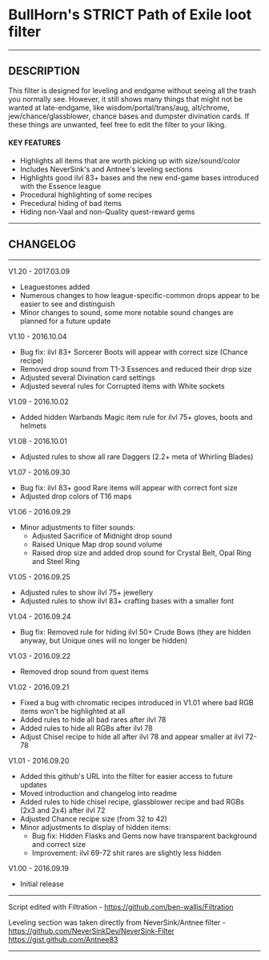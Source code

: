 # BullHorn's STRICT Path of Exile loot filter

---

## DESCRIPTION

This filter is designed for leveling and endgame without seeing all the trash you normally see. However, it still shows many things that might not be wanted at late-endgame, like wisdom/portal/trans/aug, alt/chrome, jew/chance/glassblower, chance bases and dumpster divination cards.
If these things are unwanted, feel free to edit the filter to your liking.

#### KEY FEATURES

* Highlights all items that are worth picking up with size/sound/color
* Includes NeverSink's and Antnee's leveling sections
* Highlights good ilvl 83+ bases and the new end-game bases introduced with the Essence league
* Procedural highlighting of some recipes
* Precedural hiding of bad items
* Hiding non-Vaal and non-Quality quest-reward gems

---
## CHANGELOG
---

V1.20 - 2017.03.09
* Leaguestones added
* Numerous changes to how league-specific-common drops appear to be easier to see and distinguish
* Minor changes to sound, some more notable sound changes are planned for a future update

V1.10 - 2016.10.04
* Bug fix: ilvl 83+ Sorcerer Boots will appear with correct size (Chance recipe)
* Removed drop sound from T1-3 Essences and reduced their drop size
* Adjusted several Divination card settings
* Adjusted several rules for Corrupted items with White sockets

V1.09 - 2016.10.02
* Added hidden Warbands Magic item rule for ilvl 75+ gloves, boots and helmets

V1.08 - 2016.10.01
* Adjusted rules to show all rare Daggers (2.2+ meta of Whirling Blades)

V1.07 - 2016.09.30
* Bug fix: ilvl 83+ good Rare items will appear with correct font size
* Adjusted drop colors of T16 maps

V1.06 - 2016.09.29
* Minor adjustments to filter sounds:
  * Adjusted Sacrifice of Midnight drop sound
  * Raised Unique Map drop sound volume
  * Raised drop size and added drop sound for Crystal Belt, Opal Ring and Steel Ring

V1.05 - 2016.09.25
* Adjusted rules to show ilvl 75+ jewellery
* Adjusted rules to show ilvl 83+ crafting bases with a smaller font

V1.04 - 2016.09.24
* Bug fix: Removed rule for hiding ilvl 50+ Crude Bows (they are hidden anyway, but Unique ones will no longer be hidden)

V1.03 - 2016.09.22
* Removed drop sound from quest items

V1.02 - 2016.09.21
* Fixed a bug with chromatic recipes introduced in V1.01 where bad RGB items won't be highlighted at all
* Added rules to hide all bad rares after ilvl 78
* Added rules to hide all RGBs after ilvl 78
* Adjust Chisel recipe to hide all after ilvl 78 and appear smaller at ilvl 72-78

V1.01 - 2016.09.20
* Added this github's URL into the filter for easier access to future updates
* Moved introduction and changelog into readme
* Added rules to hide chisel recipe, glassblower recipe and bad RGBs (2x3 and 2x4) after ilvl 72
* Adjusted Chance recipe size (from 32 to 42)
* Minor adjustments to display of hidden items: 
   * Bug fix: Hidden Flasks and Gems now have transparent background and correct size
   * Improvement: ilvl 69-72 shit rares are slightly less hidden

V1.00 - 2016.09.19
* Initial release

---

Script edited with Filtration - https://github.com/ben-wallis/Filtration
 
Leveling section was taken directly from NeverSink/Antnee filter - https://github.com/NeverSinkDev/NeverSink-Filter https://gist.github.com/Antnee83

---
